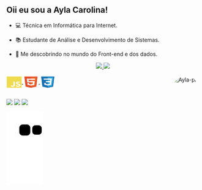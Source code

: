## Oii eu sou a Ayla Carolina!

- 💻  Técnica em Informática para Internet. 

- 📚  Estudante de Análise e Desenvolvimento de Sistemas.    
- 📱  Me descobrindo no mundo do Front-end e dos dados.


<div align="center">
  <a href="https://github.com/Ayla-Carolina">
  <img height="180em" src="https://github-readme-stats.vercel.app/api?username=Ayla-Carolina&show_icons=true&theme=radical&include_all_commits=true&count_private=true"/>
  <img height="180em" src="https://github-readme-stats.vercel.app/api/top-langs/?username=Ayla-Carolina&layout=compact&langs_count=7&theme=radical"/>
</div>
<div style="display: inline_block"><br>
  <img align="center" alt="Ayla-Js" height="30" width="40" src="https://raw.githubusercontent.com/devicons/devicon/master/icons/javascript/javascript-plain.svg">
  <img align="center" alt="Ayla-HTML" height="30" width="40" src="https://raw.githubusercontent.com/devicons/devicon/master/icons/html5/html5-original.svg">
  <img align="center" alt="Ayla-CSS" height="30" width="40" src="https://raw.githubusercontent.com/devicons/devicon/master/icons/css3/css3-original.svg">
  <img align="right" alt="Ayla-pic" height="150" style="border-radius:50px;" src="https://user-images.githubusercontent.com/84017026/160624068-8f03c6b6-87fe-463c-a011-19adfd745452.gif">
</div>

 

  ##
 
<div> 
<a href = "aylacarolina1510@hotmail.com"><img src="https://img.shields.io/badge/Microsoft_Outlook-0078D4?style=for-the-badge&logo=microsoft-outlook&logoColor=white" target="_blank"></a> 
  <a href="https://www.linkedin.com/in/aylacarolina/" target="_blank"><img src="https://img.shields.io/badge/-LinkedIn-%230077B5?style=for-the-badge&logo=linkedin&logoColor=white" target="_blank"></a> 
   <a href="https://instagram.com/aylacarolina_" target="_blank"><img src="https://img.shields.io/badge/-Instagram-%23E4405F?style=for-the-badge&logo=instagram&logoColor=white" target="_blank"></a>

  ![Snake animation](https://github.com/Ayla-Carolina/Ayla-Carolina/blob/output/github-contribution-grid-snake.svg)

  </div>
